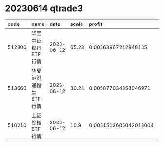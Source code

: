 
# 20230614 qtrade3
 | code | name | date | scale | profit | pattern | success_rate | success_cnt | fund_cnt | 
 | :----- | :----- | :----- | :----- | :----- | :----- | :----- | :----- | :----- | 
 | 512800 | 华宝中证银行ETF行情 | 2023-06-12 | 65.23 | 0.00363967242948135 | 0011011*** | 0.8333333333333334 | 10 | 12 | 
 | 513660 | 华夏沪港通恒生ETF行情 | 2023-06-12 | 30.24 | 0.005877034358046971 | 1111011*** | 0.8461538461538461 | 11 | 13 | 
 | 510210 | 上证综指ETF行情 | 2023-06-12 | 10.9 | 0.0031512605042018004 | 0111001*** | 0.8888888888888888 | 24 | 27 | 
